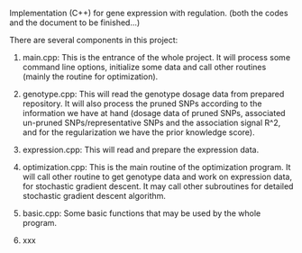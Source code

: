 Implementation (C++) for gene expression with regulation. (both the codes and the document to be finished...)

There are several components in this project:

1. main.cpp: This is the entrance of the whole project. It will process some command line options, initialize some data and call other routines (mainly the routine for optimization).

2. genotype.cpp: This will read the genotype dosage data from prepared repository. It will also process the pruned SNPs according to the information we have at hand (dosage data of pruned SNPs, associated un-pruned SNPs/representative SNPs and the association signal R^2, and for the regularization we have the prior knowledge score).

3. expression.cpp: This will read and prepare the expression data.

4. optimization.cpp: This is the main routine of the optimization program. It will call other routine to get genotype data and work on expression data, for stochastic gradient descent. It may call other subroutines for detailed stochastic gradient descent algorithm.

5. basic.cpp: Some basic functions that may be used by the whole program.

6. xxx
